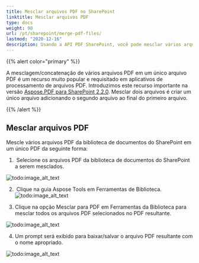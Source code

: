 ```yaml
---
title: Mesclar arquivos PDF no SharePoint
linktitle: Mesclar arquivos PDF
type: docs
weight: 90
url: /pt/sharepoint/merge-pdf-files/
lastmod: "2020-12-16"
description: Usando a API PDF SharePoint, você pode mesclar vários arquivos PDF da biblioteca de documentos do SharePoint em um único PDF.
---
```


{{% alert color="primary" %}}

A mesclagem/concatenação de vários arquivos PDF em um único arquivo PDF é um recurso muito popular e requisitado em aplicativos de processamento de arquivos PDF. Introduzimos este recurso importante na versão [Aspose.PDF para SharePoint 2.2.0](https://releases.aspose.com/pdf/sharepoint/new-releases/aspose.pdf-for-sharepoint-2.2.0/). Mesclar dois arquivos é criar um único arquivo adicionando o segundo arquivo ao final do primeiro arquivo.

{{% /alert %}}

## **Mesclar arquivos PDF**

Mescle vários arquivos PDF da biblioteca de documentos do SharePoint em um único PDF da seguinte forma:

1.  Selecione os arquivos PDF da biblioteca de documentos do SharePoint a serem mesclados.

![todo:image_alt_text](merge-pdf-files_1.png)

2.  Clique na guia Aspose Tools em Ferramentas de Biblioteca.
![todo:image_alt_text](merge-pdf-files_2.png)

3. Clique na opção Mesclar para PDF em Ferramentas da Biblioteca para mesclar todos os arquivos PDF selecionados no PDF resultante.

![todo:image_alt_text](merge-pdf-files_3.png)

4. Um prompt será exibido para baixar/salvar o arquivo PDF resultante com o nome apropriado.

![todo:image_alt_text](merge-pdf-files_4.png)